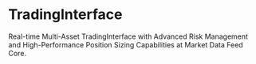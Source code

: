 # TradingInterface
Real-time Multi-Asset TradingInterface with Advanced Risk Management and High-Performance Position Sizing Capabilities at Market Data Feed Core.
